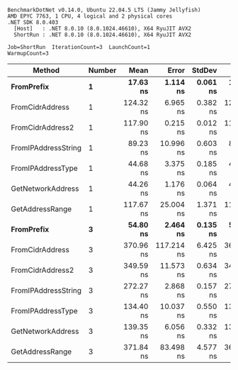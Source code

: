 ```

BenchmarkDotNet v0.14.0, Ubuntu 22.04.5 LTS (Jammy Jellyfish)
AMD EPYC 7763, 1 CPU, 4 logical and 2 physical cores
.NET SDK 8.0.403
  [Host]   : .NET 8.0.10 (8.0.1024.46610), X64 RyuJIT AVX2
  ShortRun : .NET 8.0.10 (8.0.1024.46610), X64 RyuJIT AVX2

Job=ShortRun  IterationCount=3  LaunchCount=1  
WarmupCount=3  

```
| Method              | Number | Mean      | Error      | StdDev   | Min       | Max       | Gen0   | Allocated |
|-------------------- |------- |----------:|-----------:|---------:|----------:|----------:|-------:|----------:|
| **FromPrefix**          | **1**      |  **17.63 ns** |   **1.114 ns** | **0.061 ns** |  **17.58 ns** |  **17.70 ns** | **0.0007** |      **56 B** |
| FromCidrAddress     | 1      | 124.32 ns |   6.965 ns | 0.382 ns | 123.92 ns | 124.69 ns | 0.0012 |     112 B |
| FromCidrAddress2    | 1      | 117.90 ns |   0.215 ns | 0.012 ns | 117.89 ns | 117.91 ns | 0.0012 |     112 B |
| FromIPAddressString | 1      |  89.23 ns |  10.996 ns | 0.603 ns |  88.76 ns |  89.91 ns | 0.0006 |      56 B |
| FromIPAddressType   | 1      |  44.68 ns |   3.375 ns | 0.185 ns |  44.51 ns |  44.88 ns | 0.0010 |      88 B |
| GetNetworkAddress   | 1      |  44.26 ns |   1.176 ns | 0.064 ns |  44.20 ns |  44.33 ns | 0.0007 |      56 B |
| GetAddressRange     | 1      | 117.67 ns |  25.004 ns | 1.371 ns | 116.70 ns | 119.24 ns | 0.0019 |     168 B |
| **FromPrefix**          | **3**      |  **54.80 ns** |   **2.464 ns** | **0.135 ns** |  **54.67 ns** |  **54.94 ns** | **0.0020** |     **168 B** |
| FromCidrAddress     | 3      | 370.96 ns | 117.214 ns | 6.425 ns | 366.24 ns | 378.27 ns | 0.0038 |     336 B |
| FromCidrAddress2    | 3      | 349.59 ns |  11.573 ns | 0.634 ns | 348.93 ns | 350.19 ns | 0.0038 |     336 B |
| FromIPAddressString | 3      | 272.27 ns |   2.868 ns | 0.157 ns | 272.09 ns | 272.39 ns | 0.0019 |     168 B |
| FromIPAddressType   | 3      | 134.40 ns |  10.037 ns | 0.550 ns | 133.79 ns | 134.86 ns | 0.0031 |     264 B |
| GetNetworkAddress   | 3      | 139.35 ns |   6.056 ns | 0.332 ns | 138.98 ns | 139.60 ns | 0.0019 |     168 B |
| GetAddressRange     | 3      | 371.84 ns |  83.498 ns | 4.577 ns | 368.72 ns | 377.09 ns | 0.0057 |     504 B |
